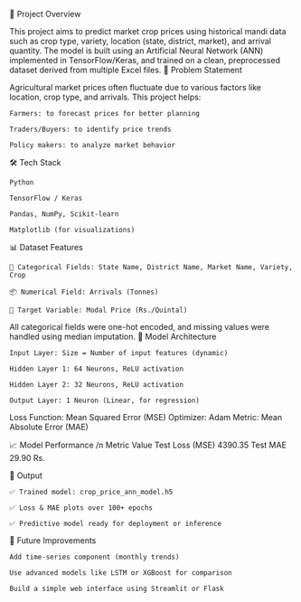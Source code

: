 📌 Project Overview

This project aims to predict market crop prices using historical mandi data such as crop type, variety, location (state, district, market), and arrival quantity. The model is built using an Artificial Neural Network (ANN) implemented in TensorFlow/Keras, and trained on a clean, preprocessed dataset derived from multiple Excel files.
🧠 Problem Statement

Agricultural market prices often fluctuate due to various factors like location, crop type, and arrivals. This project helps:

    Farmers: to forecast prices for better planning

    Traders/Buyers: to identify price trends

    Policy makers: to analyze market behavior

🛠 Tech Stack

    Python

    TensorFlow / Keras

    Pandas, NumPy, Scikit-learn

    Matplotlib (for visualizations)

📊 Dataset Features

    📍 Categorical Fields: State Name, District Name, Market Name, Variety, Crop

    📦 Numerical Field: Arrivals (Tonnes)

    🎯 Target Variable: Modal Price (Rs./Quintal)

All categorical fields were one-hot encoded, and missing values were handled using median imputation.
🧪 Model Architecture

    Input Layer: Size = Number of input features (dynamic)

    Hidden Layer 1: 64 Neurons, ReLU activation

    Hidden Layer 2: 32 Neurons, ReLU activation

    Output Layer: 1 Neuron (Linear, for regression)

Loss Function: Mean Squared Error (MSE)
Optimizer: Adam
Metric: Mean Absolute Error (MAE)


📈 Model Performance /n
Metric            	Value
Test Loss (MSE)   	4390.35
Test MAE	          29.90 Rs.


💾 Output

    ✅ Trained model: crop_price_ann_model.h5

    ✅ Loss & MAE plots over 100+ epochs

    ✅ Predictive model ready for deployment or inference

🚀 Future Improvements

    Add time-series component (monthly trends)

    Use advanced models like LSTM or XGBoost for comparison

    Build a simple web interface using Streamlit or Flask
